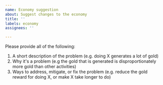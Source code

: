 ```yaml
---
name: Economy suggestion
about: Suggest changes to the economy
title: ''
labels: economy
assignees: ''

---
```


Please provide all of the following:

1. A short description of the problem (e.g. doing X generates a lot of gold)
2. Why it's a problem (e.g the gold that is generated is disproportionately more gold than other activities)
3. Ways to address, mitigate, or fix the problem (e.g. reduce the gold reward for doing X, or make X take longer to do)
